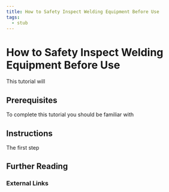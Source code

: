 ```yaml
---
title: How to Safety Inspect Welding Equipment Before Use
tags:
  - stub
---
```


# How to Safety Inspect Welding Equipment Before Use

This tutorial will

## Prerequisites

To complete this tutorial you should be familiar with

## Instructions

The first step

## Further Reading

### External Links
